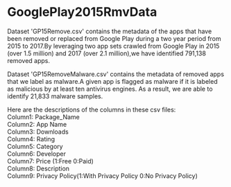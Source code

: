 # GooglePlay2015RmvData

Dataset 'GP15Remove.csv' contains the metadata of the apps that have been removed or replaced from Google Play during a two year period from 2015 to 2017.By leveraging two app sets crawled from Google Play in 2015 (over 1.5 million) and 2017 (over 2.1 million),we have identified 791,138 removed apps.
 
Dataset 'GP15RemoveMalware.csv' contains the metadata of removed apps that we label as malware.A given app is flagged as malware if it is labeled as malicious by at least ten antivirus engines. As a result, we are able to identify 21,833 malware samples.

Here are the descriptions of the columns in these csv files:   
Column1: Package_Name  
Column2: App Name  
Column3: Downloads  
Column4: Rating  
Column5: Category  
Column6: Developer  
Column7: Price (1:Free  0:Paid)   
Column8: Description  
Column9: Privacy Policy(1:With Privacy Policy 0:No Privacy Policy)


 
